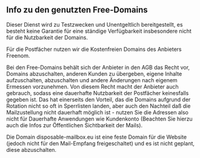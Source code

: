## Info zu den genutzten Free-Domains

Dieser Dienst wird zu Testzwecken und Unentgeltlich bereitgestellt, es besteht keine Garantie für eine ständige Verfügbarkeit insbesondere nicht für die Nutzbarkeit der Domains.

Für die Postfächer nutzen wir die Kostenfreien Domains des Anbieters Freenom. 

Bei den Free-Domains behält sich der Anbieter in den AGB das Recht vor, Domains abzuschalten, anderen Kunden zu übergeben, eigene Inhalte aufzuschalten, abzuschalten und andere Änderungen nach eigenem Ermessen vorzunehmen.
Von diesem Recht macht der Anbieter auch gebrauch, sodass eine dauerhafte Nutzbarkeit der Postfächer keinesfalls gegeben ist. 
Das hat einerseits den Vorteil, das die Domains aufgrund der Rotation nicht so oft in Sperrlisten landen, aber auch den Nachteil daß die Mailzustellung nicht dauerhaft möglich ist - nutzen Sie die Adressen also nicht für Dauerhafte Anwendungen wie Kundenkonto (Beachten Sie hierzu auch die Infos zur Öffentlichen Sichtbarkeit der Mails). 




Die Domain disposable-mailbox.eu ist eine feste Domain für die Website (jedoch nicht für den Mail-Empfang freigeschaltet) und es ist nicht geplant, diese abzuschalten. 
